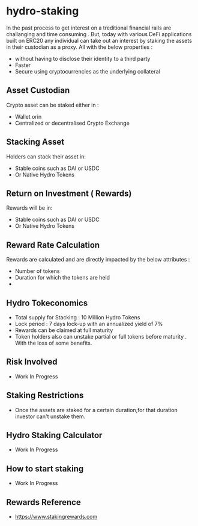 # hydro-staking

In the past process to get interest on a treditional financial rails are challanging and time consuming . But, today with various DeFi applications built on ERC20 any individual can take out an interest by staking the assets in their custodian as a proxy. All with the below properties :

- without having to disclose their identity to a third party
- Faster
- Secure using cryptocurrencies as the underlying collateral

## Asset Custodian
Crypto asset can be staked either in :
- Wallet orin
- Centralized or decentralised Crypto Exchange

## Stacking Asset
Holders can stack their asset in:
- Stable coins such as DAI or USDC
- Or Native Hydro Tokens

## Return on Investment ( Rewards)
Rewards will be in:
- Stable coins such as DAI or USDC
- Or Native Hydro Tokens

## Reward Rate Calculation 
Rewards are calculated and are directly impacted by the below attributes :
- Number of tokens
- Duration for which the tokens are held
- 
## Hydro Tokeconomics
- Total supply for Stacking : 10 Million Hydro Tokens
- Lock period : 7 days lock-up with an annualized yield of 7%
- Rewards can be claimed at full maturity
- Token holders also can unstake partial or full tokens before maturity . With the loss of some benefits.

## Risk Involved
-  Work In Progress
## Staking Restrictions
- Once the assets are staked for a certain duration,for that duration investor can't unstake them. 
## Hydro Staking Calculator
- Work In Progress

## How to start staking
- Work In Progress

## Rewards Reference
- https://www.stakingrewards.com


